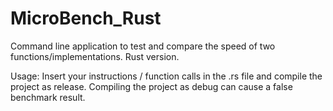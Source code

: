 # MicroBench_Rust
Command line application to test and compare the speed of two functions/implementations. Rust version.

Usage: Insert your instructions / function calls in the .rs file and compile the project as release. Compiling the project as debug can cause a false benchmark result.
